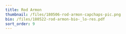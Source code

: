 ```yaml
---
title: Rod Armon
thumbnail: /files/180506-rod-armon-capchaps-pic.png
bio: /files/180522-rod-armon-bio-_lo-res.pdf
sort_order: 9
---
```


